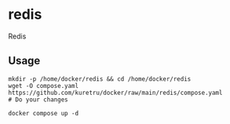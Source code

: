 # redis

Redis

## Usage

```shell
mkdir -p /home/docker/redis && cd /home/docker/redis
wget -O compose.yaml https://github.com/kuretru/docker/raw/main/redis/compose.yaml
# Do your changes

docker compose up -d
```
